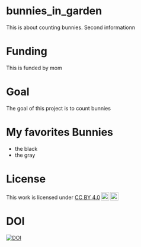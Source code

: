 # bunnies_in_garden
This is about counting bunnies.
Second informationn

# Funding
This is funded by mom

# Goal
The goal of this project is to count bunnies

# My favorites Bunnies
* the black
* the gray

# License
<p xmlns:cc="http://creativecommons.org/ns#" >This work is licensed under <a href="https://creativecommons.org/licenses/by/4.0/?ref=chooser-v1" target="_blank" rel="license noopener noreferrer" style="display:inline-block;">CC BY 4.0<img style="height:22px!important;margin-left:3px;vertical-align:text-bottom;" src="https://mirrors.creativecommons.org/presskit/icons/cc.svg?ref=chooser-v1" alt=""><img style="height:22px!important;margin-left:3px;vertical-align:text-bottom;" src="https://mirrors.creativecommons.org/presskit/icons/by.svg?ref=chooser-v1" alt=""></a></p>

# DOI
[![DOI](https://sandbox.zenodo.org/badge/897916068.svg)](https://handle.stage.datacite.org/10.5072/zenodo.139060)
